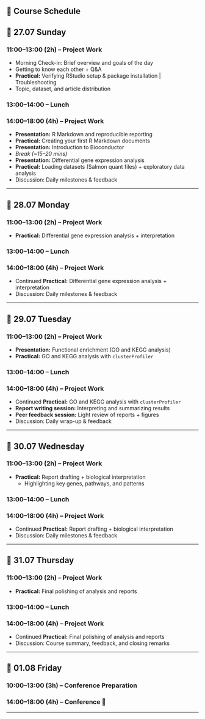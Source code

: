 ## 🧬 Course Schedule

## 📅 27.07 Sunday

### 11:00–13:00 (2h) – Project Work
- Morning Check-in: Brief overview and goals of the day  
- Getting to know each other + Q&A  
- **Practical:** Verifying RStudio setup & package installation | Troubleshooting  
- Topic, dataset, and article distribution  

### 13:00–14:00 – Lunch

### 14:00–18:00 (4h) – Project Work
- **Presentation:** R Markdown and reproducible reporting  
- **Practical:** Creating your first R Markdown documents  
- **Presentation:** Introduction to Bioconductor  
- *Break (~15–20 mins)*  
- **Presentation:** Differential gene expression analysis  
- **Practical:** Loading datasets (Salmon quant files) + exploratory data analysis  
- Discussion: Daily milestones & feedback  

---

## 📅 28.07 Monday

### 11:00–13:00 (2h) – Project Work
- **Practical:** Differential gene expression analysis + interpretation  

### 13:00–14:00 – Lunch

### 14:00–18:00 (4h) – Project Work
- Continued **Practical:** Differential gene expression analysis + interpretation  
- Discussion: Daily milestones & feedback  

---

## 📅 29.07 Tuesday

### 11:00–13:00 (2h) – Project Work
- **Presentation:** Functional enrichment (GO and KEGG analysis)  
- **Practical:** GO and KEGG analysis with `clusterProfiler`  

### 13:00–14:00 – Lunch

### 14:00–18:00 (4h) – Project Work
- Continued **Practical:** GO and KEGG analysis with `clusterProfiler`  
- **Report writing session:** Interpreting and summarizing results  
- **Peer feedback session:** Light review of reports + figures  
- Discussion: Daily wrap-up & feedback  

---

## 📅 30.07 Wednesday

### 11:00–13:00 (2h) – Project Work
- **Practical:** Report drafting + biological interpretation  
  - Highlighting key genes, pathways, and patterns  

### 13:00–14:00 – Lunch

### 14:00–18:00 (4h) – Project Work
- Continued **Practical:** Report drafting + biological interpretation  
- Discussion: Daily milestones & feedback  

---

## 📅 31.07 Thursday

### 11:00–13:00 (2h) – Project Work
- **Practical:** Final polishing of analysis and reports  

### 13:00–14:00 – Lunch

### 14:00–18:00 (4h) – Project Work
- Continued **Practical:** Final polishing of analysis and reports  
- Discussion: Course summary, feedback, and closing remarks  

---

## 📅 01.08 Friday

### 10:00–13:00 (3h) – Conference Preparation  
### 14:00–18:00 (4h) – Conference 🎤

---
